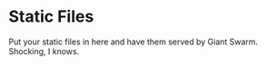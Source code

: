 # Static Files
Put your static files in here and have them served by Giant Swarm. Shocking, I knows.
